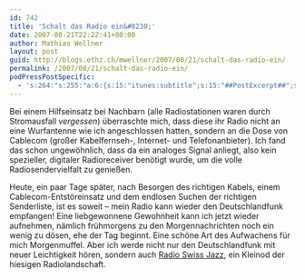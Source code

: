 ```yaml
---
id: 742
title: 'Schalt das Radio ein&#8230;'
date: 2007-08-21T22:22:41+00:00
author: Mathias Wellner
layout: post
guid: http://blogs.ethz.ch/mwellner/2007/08/21/schalt-das-radio-ein/
permalink: /2007/08/21/schalt-das-radio-ein/
podPressPostSpecific:
  - 's:264:"s:255:"a:6:{s:15:"itunes:subtitle";s:15:"##PostExcerpt##";s:14:"itunes:summary";s:15:"##PostExcerpt##";s:15:"itunes:keywords";s:17:"##WordPressCats##";s:13:"itunes:author";s:10:"##Global##";s:15:"itunes:explicit";s:7:"Default";s:12:"itunes:block";s:7:"Default";}";";'
---
```

Bei einem Hilfseinsatz bei Nachbarn (alle Radiostationen waren durch Stromausfall _vergessen_) überraschte mich, dass diese ihr Radio nicht an eine Wurfantenne wie ich angeschlossen hatten, sondern an die Dose von Cablecom (großer Kabelfernseh-, Internet- und Telefonanbieter). Ich fand das schon ungewöhnlich, dass da ein analoges Signal anliegt, also kein spezieller, digitaler Radioreceiver benötigt wurde, um die volle Radiosendervielfalt zu genießen.

Heute, ein paar Tage später, nach Besorgen des richtigen Kabels, einem Cablecom-Entstöreinsatz und dem endlosen Suchen der richtigen Senderliste, ist es soweit &#8211; mein Radio kann wieder den Deutschlandfunk empfangen! Eine liebgewonnene Gewohnheit kann ich jetzt wieder aufnehmen, nämlich frühmorgens zu den Morgennachrichten noch ein wenig zu dösen, ehe der Tag beginnt. Eine schöne Art des Aufwachens für mich Morgenmuffel. Aber ich werde nicht nur den Deutschlandfunk mit neuer Leichtigkeit hören, sondern auch [Radio Swiss Jazz](http://www.radioswissjazz.ch/), ein Kleinod der hiesigen Radiolandschaft.